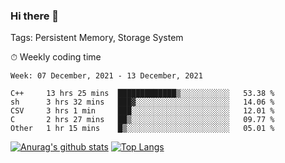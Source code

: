 ### Hi there 👋

Tags: Persistent Memory, Storage System

<!--

[![Anurag's github stats](https://github-readme-stats.vercel.app/api?username=wwyf)](https://github.com/anuraghazra/github-readme-stats)

[![Anurag's github stats](https://github-readme-stats.vercel.app/api?username=wwyf&count_private=true)](https://github.com/anuraghazra/github-readme-stats)


[![Top Langs](https://github-readme-stats.vercel.app/api/top-langs/?username=wwyf&count_private=true&&hide=jupyter%20notebook,html)](https://github.com/anuraghazra/github-readme-stats)



-->


⏱ Weekly coding time

<!--START_SECTION:waka-->
```text
Week: 07 December, 2021 - 13 December, 2021

C++     13 hrs 25 mins  █████████████▒░░░░░░░░░░░   53.38 % 
sh      3 hrs 32 mins   ███▓░░░░░░░░░░░░░░░░░░░░░   14.06 % 
CSV     3 hrs 1 min     ███░░░░░░░░░░░░░░░░░░░░░░   12.01 % 
C       2 hrs 27 mins   ██▒░░░░░░░░░░░░░░░░░░░░░░   09.77 % 
Other   1 hr 15 mins    █▒░░░░░░░░░░░░░░░░░░░░░░░   05.01 % 
```
<!--END_SECTION:waka-->



[![Anurag's github stats](https://github-readme-stats.vercel.app/api?username=wwyf&count_private=true&show_icons=true&hide_border=true)](https://github.com/anuraghazra/github-readme-stats) [![Top Langs](https://github-readme-stats.vercel.app/api/top-langs/?username=wwyf&count_private=true&hide=jupyter%20notebook,html,OpenEdge%20ABL&langs_count=10&layout=compact&hide_border=true)](https://github.com/anuraghazra/github-readme-stats)

<!--

[![willianrod's wakatime stats](https://github-readme-stats.vercel.app/api/wakatime?username=wwyf)](https://github.com/anuraghazra/github-readme-stats)


-->
